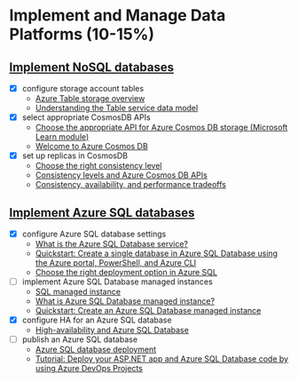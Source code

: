# Implement and Manage Data Platforms (10-15%)

## [Implement NoSQL databases](/4-data-platforms/notes-nosql.md)

- [x] configure storage account tables
    - [Azure Table storage overview](https://docs.microsoft.com/en-us/azure/cosmos-db/table-storage-overview)
    - [Understanding the Table service data model](https://docs.microsoft.com/en-us/rest/api/storageservices/Understanding-the-Table-Service-Data-Model)
- [x] select appropriate CosmosDB APIs
    - [Choose the appropriate API for Azure Cosmos DB storage (Microsoft Learn module)](https://docs.microsoft.com/en-us/learn/modules/choose-api-for-cosmos-db)
    - [Welcome to Azure Cosmos DB](https://docs.microsoft.com/en-us/azure/cosmos-db/introduction)
- [x] set up replicas in CosmosDB
    - [Choose the right consistency level](https://docs.microsoft.com/en-us/azure/cosmos-db/consistency-levels-choosing)
    - [Consistency levels and Azure Cosmos DB APIs](https://docs.microsoft.com/en-us/azure/cosmos-db/consistency-levels-across-apis)
    - [Consistency, availability, and performance tradeoffs](https://docs.microsoft.com/en-us/azure/cosmos-db/consistency-levels-tradeoffs)

## [Implement Azure SQL databases](/4-data-platforms/notes-sql.md)

- [x] configure Azure SQL database settings
    - [What is the Azure SQL Database service?](https://docs.microsoft.com/en-us/azure/sql-database/sql-database-technical-overview)
    - [Quickstart: Create a single database in Azure SQL Database using the Azure portal, PowerShell, and Azure CLI](https://docs.microsoft.com/en-us/azure/sql-database/sql-database-single-database-get-started)
    - [Choose the right deployment option in Azure SQL](https://docs.microsoft.com/en-us/azure/sql-database/sql-database-paas-vs-sql-server-iaas)
- [ ] implement Azure SQL Database managed instances
    - [SQL managed instance](https://docs.microsoft.com/en-us/azure/sql-database/sql-database-managed-instance-index)
    - [What is Azure SQL Database managed instance?](https://docs.microsoft.com/en-us/azure/sql-database/sql-database-managed-instance)
    - [Quickstart: Create an Azure SQL Database managed instance](https://docs.microsoft.com/en-us/azure/sql-database/sql-database-managed-instance-get-started)
- [x] configure HA for an Azure SQL database
    - [High-availability and Azure SQL Database](https://docs.microsoft.com/en-us/azure/sql-database/sql-database-high-availability)
- [ ] publish an Azure SQL database
    - [Azure SQL database deployment](https://docs.microsoft.com/en-us/azure/devops/pipelines/targets/azure-sqldb)
    - [Tutorial: Deploy your ASP.NET app and Azure SQL Database code by using Azure DevOps Projects](https://docs.microsoft.com/en-us/azure/devops-project/azure-devops-project-sql-database)
